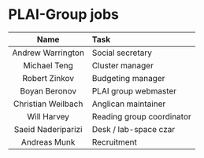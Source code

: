 # PLAI-Group jobs

| Name                | Task                        |
|:-------------------:|:----------------------------|
|Andrew Warrington    |	Social secretary            |
|Michael Teng	        | Cluster manager             |
|Robert Zinkov        | Budgeting manager           |
|Boyan Beronov        | PLAI group webmaster        |
|Christian Weilbach   | Anglican maintainer         | 
|Will Harvey	        | Reading group coordinator   | 
|Saeid Naderiparizi   | Desk / lab-space czar       |
|Andreas Munk	        | Recruitment                 |

